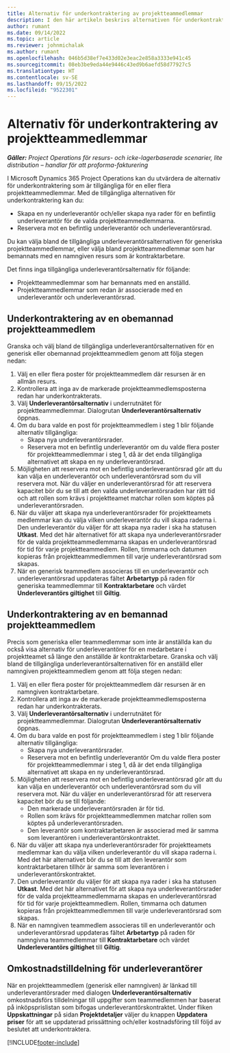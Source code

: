 ```yaml
---
title: Alternativ för underkontraktering av projektteammedlemmar
description: I den här artikeln beskrivs alternativen för underkontraktering för projektteammedlemmar i Microsoft Dynamics 365 Project Operations.
author: rumant
ms.date: 09/14/2022
ms.topic: article
ms.reviewer: johnmichalak
ms.author: rumant
ms.openlocfilehash: 046b5d38ef7e433d02e3eac2e858a3333e941c45
ms.sourcegitcommit: 08eb3be9eda44e9446c43ed9b6aefd58d77927c5
ms.translationtype: HT
ms.contentlocale: sv-SE
ms.lasthandoff: 09/15/2022
ms.locfileid: "9522301"
---
```

# <a name="subcontracting-options-for-project-team-members"></a>Alternativ för underkontraktering av projektteammedlemmar

_**Gäller:** Project Operations för resurs- och icke-lagerbaserade scenarier, lite distribution – handlar för att proforma-fakturering_

I Microsoft Dynamics 365 Project Operations kan du utvärdera de alternativ för underkontraktering som är tillgängliga för en eller flera projektteammedlemmar. Med de tillgängliga alternativen för underkontraktering kan du:

- Skapa en ny underleverantör och/eller skapa nya rader för en befintlig underleverantör för de valda projektteammedlemmarna. 
- Reservera mot en befintlig underleverantör och underleverantörsrad. 

Du kan välja bland de tillgängliga underleverantörsalternativen för generiska projektteammedlemmar, eller välja bland projektteammedlemmar som har bemannats med en namngiven resurs som är kontraktarbetare. 

Det finns inga tillgängliga underleverantörsalternativ för följande:

- Projektteammedlemmar som har bemannats med en anställd. 
- Projektteammedlemmar som redan är associerade med en underleverantör och underleverantörsrad. 

## <a name="subcontracting-an-unstaffed-project-team-member"></a>Underkontraktering av en obemannad projektteammedlem

Granska och välj bland de tillgängliga underleverantörsalternativen för en generisk eller obemannad projektteammedlem genom att följa stegen nedan:

1. Välj en eller flera poster för projektteammedlem där resursen är en allmän resurs.
2. Kontrollera att inga av de markerade projektteammedlemsposterna redan har underkontrakterats. 
3. Välj **Underleverantörsalternativ** i underrutnätet för projektteammedlemmar. Dialogrutan **Underleverantörsalternativ** öppnas. 
4. Om du bara valde en post för projektteammedlem i steg 1 blir följande alternativ tillgängliga:
    - Skapa nya underleverantörsrader. 
    - Reservera mot en befintlig underleverantör om du valde flera poster för projektteammedlemmar i steg 1, då är det enda tillgängliga alternativet att skapa en ny underleverantörsrad.
5. Möjligheten att reservera mot en befintlig underleverantörsrad gör att du kan välja en underleverantör och underleverantörsrad som du vill reservera mot. När du väljer en underleverantörsrad för att reservera kapacitet bör du se till att den valda underleverantörsraden har rätt tid och att rollen som krävs i projektteamet matchar rollen som köptes på underleverantörsraden.
6. När du väljer att skapa nya underleverantörsrader för projektteamets medlemmar kan du välja vilken underleverantör du vill skapa raderna i. Den underleverantör du väljer för att skapa nya rader i ska ha statusen **Utkast**. Med det här alternativet för att skapa nya underleverantörsrader för de valda projektteammedlemmarna skapas en underleverantörsrad för tid för varje projektteammedlem. Rollen, timmarna och datumen kopieras från projektteammedlemmen till varje underleverantörsrad som skapas. 
7. När en generisk teammedlem associeras till en underleverantör och underleverantörsrad uppdateras fältet **Arbetartyp** på raden för generiska teammedlemmar till **Kontraktarbetare** och värdet **Underleverantörs giltighet** till **Giltig**.

## <a name="subcontracting-a-staffed-project-team-member"></a>Underkontraktering av en bemannad projektteammedlem

Precis som generiska eller teammedlemmar som inte är anställda kan du också visa alternativ för underleverantörer för en medarbetare i projektteamet så länge den anställde är kontraktarbetare. Granska och välj bland de tillgängliga underleverantörsalternativen för en anställd eller namngiven projektteammedlem genom att följa stegen nedan:

1. Välj en eller flera poster för projektteammedlem där resursen är en namngiven kontraktarbetare.
2. Kontrollera att inga av de markerade projektteammedlemsposterna redan har underkontrakterats. 
3. Välj **Underleverantörsalternativ** i underrutnätet för projektteammedlemmar. Dialogrutan **Underleverantörsalternativ** öppnas. 
4. Om du bara valde en post för projektteammedlem i steg 1 blir följande alternativ tillgängliga:
      - Skapa nya underleverantörsrader.
      - Reservera mot en befintlig underleverantör
  Om du valde flera poster för projektteammedlemmar i steg 1, då är det enda tillgängliga alternativet att skapa en ny underleverantörsrad.
5. Möjligheten att reservera mot en befintlig underleverantörsrad gör att du kan välja en underleverantör och underleverantörsrad som du vill reservera mot. När du väljer en underleverantörsrad för att reservera kapacitet bör du se till följande:
      - Den markerade underleverantörsraden är för tid. 
      - Rollen som krävs för projektteammedlemmen matchar rollen som köptes på underleverantörsraden. 
      - Den leverantör som kontraktarbetaren är associerad med är samma som leverantören i underleverantörskontraktet.
6. När du väljer att skapa nya underleverantörsrader för projektteamets medlemmar kan du välja vilken underleverantör du vill skapa raderna i. Med det här alternativet bör du se till att den leverantör som kontraktarbetaren tillhör är samma som leverantören i underleverantörskontraktet. 
7. Den underleverantör du väljer för att skapa nya rader i ska ha statusen **Utkast**. Med det här alternativet för att skapa nya underleverantörsrader för de valda projektteammedlemmarna skapas en underleverantörsrad för tid för varje projektteammedlem. Rollen, timmarna och datumen kopieras från projektteammedlemmen till varje underleverantörsrad som skapas.  
8. När en namngiven teammedlem associeras till en underleverantör och underleverantörsrad uppdateras fältet **Arbetartyp** på raden för namngivna teammedlemmar till **Kontraktarbetare** och värdet **Underleverantörs giltighet** till **Giltig**.

## <a name="re-costing-subcontractor-assignments"></a>Omkostnadstilldelning för underleverantörer

När en projektteammedlem (generisk eller namngiven) är länkad till underleverantörsrader med dialogen **Underleverantörsalternativ** omkostnadsförs tilldelningar till uppgifter som teammedlemmen har baserat på inköpsprislistan som bifogas underleverantörskontraktet. Under fliken **Uppskattningar** på sidan **Projektdetaljer** väljer du knappen **Uppdatera priser** för att se uppdaterad prissättning och/eller kostnadsföring till följd av beslutet att underkontraktera.

[!INCLUDE[footer-include](../../includes/footer-banner.md)]
